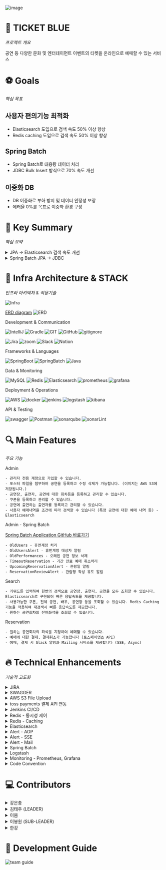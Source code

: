 ![image](https://img1.daumcdn.net/thumb/R1280x0/?scode=mtistory2&fname=https%3A%2F%2Fblog.kakaocdn.net%2Fdn%2F5Ki7f%2FbtsKOKZlNKD%2FkG8QAQwWBnEToKrhFVRrvK%2Fimg.png)

# 🎫 TICKET BLUE
_프로젝트 개요_

공연 등 다양한 문화 및 엔터테이먼트 이벤트의 티켓을 온라인으로 예매할 수 있는 서비스

# ⚽ Goals
_핵심 목표_

## 사용자 편의기능 최적화
- Elasticsearch 도입으로 검색 속도 50% 이상 향상
- Redis caching 도입으로 검색 속도 50% 이상 향상
## Spring Batch
- Spring Batch로 대용량 데이터 처리
- JDBC Bulk Insert 방식으로 70% 속도 개선
## 이중화 DB
- DB 이중화로 부하 방지 및 데이터 안정성 보장
- 에러율 0%를 목표로 이중화 환경 구성

# 🌟 Key Summary
_핵심 요약_

<details> <summary>JPA → Elasticsearch 검색 속도 개선</summary>

![JPA → Elasticsearch 검색 속도 개선](https://g-cbox.pstatic.net/MjAyNDExMjFfMjcy/MDAxNzMyMTgxMDUwOTMx.zxp_80lyUXBhQ4HtpmH1IuUy8KufT7mDp13AV6-nE-cg.H-tE1kGBVGwYljZyPPF_72y_VLPMhCATGPoSE239AZEg.PNG/%EC%8A%A4%ED%81%AC%EB%A6%B0%EC%83%B7_2024-11-21_182400.png)

</details>

<details> <summary>Spring Batch JPA -> JDBC</summary>

![Spring Batch JPA -> JDBC](https://g-cbox.pstatic.net/MjAyNDExMjFfMTY1/MDAxNzMyMTgxMzY5NDcy.ZXmAOCF-RE96nS7jVHG1bQZWMiGmkqgtJaffG147czAg.oXRkXiMuO3YdVA2T1jeVpRECwQFEJafadrYBHFqzm3kg.PNG/%EC%8A%A4%ED%81%AC%EB%A6%B0%EC%83%B7_2024-11-21_182916.png)

</details>

# 🚀 Infra Architecture & STACK
_인프라 아키텍처 & 적용기술_

![Infra](https://img1.daumcdn.net/thumb/R1280x0/?scode=mtistory2&fname=https%3A%2F%2Fblog.kakaocdn.net%2Fdn%2FctMT0I%2FbtsKO6172by%2FCfn9epQ080RRD8gKUKFShk%2Fimg.png)

[ERD diagram](https://www.erdcloud.com/d/5iR9JboxDdHp9rhv4)
![ERD](https://github.com/user-attachments/assets/c8931c5d-13ba-4120-9876-4e0b613e9af6)

Development & Communication

![IntelliJ](https://img.shields.io/badge/IntelliJ_IDEA-222326.svg?style=for-the-badge&logo=intellij-idea&logoColor=white)
![Gradle](https://img.shields.io/badge/Gradle-02303a?style=for-the-badge&logo=gradle&logoColor=white)
![GIT](https://img.shields.io/badge/GIT-E44C30?style=for-the-badge&logo=git&logoColor=white)
![GitHub](https://img.shields.io/badge/GitHub-100000?style=for-the-badge&logo=github&logoColor=white)
![gitignore](https://img.shields.io/badge/gitignore.io-204ECF?style=for-the-badge&logo=gitignore.io&logoColor=white)

![Jira](https://img.shields.io/badge/Jira-0052CC?style=for-the-badge&logo=jira&logoColor=white)
![zoom](https://img.shields.io/badge/Zoom-0B5CFF?style=for-the-badge&logo=zoom&logoColor=white)
![Slack](https://img.shields.io/badge/Slack-4A154B?style=for-the-badge&logo=slack&logoColor=white)
![Notion](https://img.shields.io/badge/Notion-000000?style=for-the-badge&logo=notion&logoColor=white)

Frameworks & Languages

![SpringBoot](https://img.shields.io/badge/SpringBoot-6db33f?style=for-the-badge&logo=springboot&logoColor=white)
![SpringBatch](https://img.shields.io/badge/SpringBatch-6db33f?style=for-the-badge&logo=spring&logoColor=white)
![Java](https://img.shields.io/badge/Java-ED8B00?style=for-the-badge&logo=openjdk&logoColor=white)

Data & Monitoring

![MySQL](https://img.shields.io/badge/mysql-4479A1?style=for-the-badge&logo=mysql&logoColor=white)
![Redis](https://img.shields.io/badge/redis-FF4438?style=for-the-badge&logo=redis&logoColor=white)
![Elasticsearch](https://img.shields.io/badge/Elasticsearch-005571?style=for-the-badge&logo=Elasticsearch&logoColor=white)
![prometheus](https://img.shields.io/badge/prometheus-E6522C?style=for-the-badge&logo=prometheus&logoColor=white)
![grafana](https://img.shields.io/badge/grafana-F46800?style=for-the-badge&logo=grafana&logoColor=white)

Deployment & Operations

![AWS](https://img.shields.io/badge/aws-232F3E?style=for-the-badge&logo=amazonwebservices&logoColor=white)
![docker](https://img.shields.io/badge/docker-2496ED?style=for-the-badge&logo=docker&logoColor=white)
![jenkins](https://img.shields.io/badge/jenkins-D24939?style=for-the-badge&logo=jenkins&logoColor=white)
![logstash](https://img.shields.io/badge/logstash-005571?style=for-the-badge&logo=logstash&logoColor=white)
![kibana](https://img.shields.io/badge/kibana-005571?style=for-the-badge&logo=kibana&logoColor=white)

API & Testing

![swagger](https://img.shields.io/badge/swagger-85EA2D?style=for-the-badge&logo=swagger&logoColor=white)
![Postman](https://img.shields.io/badge/Postman-ff6c37?style=for-the-badge&logo=postman&logoColor=white)
![sonarqube](https://img.shields.io/badge/sonarqube-4E9BCD?style=for-the-badge&logo=sonarqube&logoColor=white)
![sonarLint](https://img.shields.io/badge/sonarlint-CB2029?style=for-the-badge&logo=sonarlint&logoColor=white)

# 🔍 Main Features

_주요 기능_

Admin

    - 관리자 전용 계정으로 가입할 수 있습니다.
    - 포스터 파일을 첨부하여 공연을 등록하고 수정 삭제가 가능합니다. (이미지는 AWS S3에 저장됩니다.)
    - 공연장, 출연자, 공연에 대한 회차등을 등록하고 관리할 수 있습니다.
    - 쿠폰을 등록하고 관리할 수 있습니다.
    - 공연에 출연하는 출연자를 등록하고 관리할 수 있습니다.
    - 사용자 예매내역을 조건에 따라 검색할 수 있습니다 (특정 공연에 대한 예매 내역 등) - Elasticsearch

Admin - Spring Batch

[Spring Batch Application GitHub 바로가기](https://github.com/everydayspring/project-blue-batch)

    - OldUsers - 휴먼계정 처리
    - OldUsersAlert - 휴먼계정 대상자 알림
    - OldPerformances - 오래된 공연 정보 삭제
    - TimeoutReservation - 기간 만료 예매 취소처리
    - UpcomingReservationAlert - 관람일 알림
    - ReservationReviewAlert - 관람평 작성 유도 알림

Search

    - 키워드를 입력하여 한번의 검색으로 공연장, 출연자, 공연을 모두 조회할 수 있습니다. Elasticsearch로 구현되어 빠른 응답속도를 제공합니다.
    - 사용가능한 쿠폰, 전체 공연, 배우, 공연장 등을 조회할 수 있습니다. Redis Caching 기능을 적용하여 재검색시 빠른 응답속도를 제공합니다.
    - 원하는 공연회차의 잔여좌석을 조회할 수 있습니다.

Reservation

    - 원하는 공연회차의 좌석을 지정하여 예매할 수 있습니다.
    - 예매에 대한 결제, 결제취소가 가능합니다 (토스페이먼츠 API)
    - 예매, 결제 시 Slack 알림과 Mailing 서비스를 제공합니다 (SSE, Async)


# 🔥 Technical Enhancements

_기술적 고도화_

<details> <summary>JIRA</summary>

### Jira

- Jira 플랫폼을 활용하여 프로젝트 관리를 진행하였습니다

![Jira_Timeline](https://g-cbox.pstatic.net/MjAyNDExMjFfMzAw/MDAxNzMyMTYyNTQzODMx.xZDLpCMsB_vk-ReOs_fb2pckQWKXCWDOJhmYmN27W_Eg.YxNraajudnB_nkRHdVToJtELcEThTK424gE-Loj6ocAg.PNG/%EC%8A%A4%ED%81%AC%EB%A6%B0%EC%83%B7_2024-11-21_131417.png)

- GitHub 연동으로 이슈와 관련된 커밋 기록을 확인할 수 있습니다

![Jira_Github_connection](https://g-cbox.pstatic.net/MjAyNDExMjFfODQg/MDAxNzMyMTYyNjg5NTYy.vl0DYUQdx9ercb8V801IwkQcT3JaHCzwaDSiXTWT43Qg.3cU_sfoN8RgRsDWqh9XCc4aeOAW_R90e9CbrjDal5Ncg.PNG/%EC%8A%A4%ED%81%AC%EB%A6%B0%EC%83%B7_2024-11-21_131737.png)


[Jira로 프로젝트 관리하기 Blog](https://everyday-spring.com/626)

</details>


<details> <summary>SWAGGER</summary>

### Swagger

- 좀더 편안한 API 테스트를 위해 Swagger를 도입하였습니다
- API 목록이 알파벳 오름차순으로 정렬되도록 추가 설정을 하였습니다

![Swagger_API](https://g-cbox.pstatic.net/MjAyNDExMjFfODYg/MDAxNzMyMTYyODk2ODEw.ENov1JgrjEIMPxkHeYmBpxBVUs9VrZIvttgMTybO0qUg.ghIwmCI8tVSUwNZMreYjq9XtPDOfgCdBFVz_6Zl-hwIg.PNG/%EC%8A%A4%ED%81%AC%EB%A6%B0%EC%83%B7_2024-11-21_132055.png)

- DTO의 inner class 구조를 삭제하고 Sample data를 설정했습니다.

![Swagger_sample_data](https://g-cbox.pstatic.net/MjAyNDExMjFfMjU2/MDAxNzMyMTYyOTA1Njg3.HSlfdyH4pgD0olN5ixaUY1iFWwvKNPZdkQOnH5kNqyUg.kSxjxT3-X-34iF68FZ6O5Nq0IoW_Wd9sd25p2uTSBwAg.PNG/%EC%8A%A4%ED%81%AC%EB%A6%B0%EC%83%B7_2024-11-21_132118.png)

[Java SpringBoot Swagger Blog](https://everyday-spring.com/625)

</details>


<details> <summary>AWS S3 File Upload</summary>

- 공연 등록 시 공연 포스터 S3에 업로드 기능
- 공연 삭제 시 포스터 동시 삭제
- 포스터 수정 시 S3에 있던 기존 이미지가 삭제된 후 새로운 이미지로 교체 기능
- S3 이미지 첨부파일 올라간 모습
  ![S3버킷](img.png)

</details>


<details> <summary>toss payments 결제 API 연동</summary>

Toss Payments에서 제공하는 API가 사용하기 쉽게 되어있다.<br>
토스페이의 절차는 아래 사진과 같이 이루어져있다.<br>
![토스 결제 절차](https://img1.daumcdn.net/thumb/R1280x0/?scode=mtistory2&fname=https%3A%2F%2Fblog.kakaocdn.net%2Fdn%2FcNmDms%2FbtsKhpnqeWa%2FcurhwWKSLpzzy4ilgqln21%2Fimg.png)

Toss에서 제공해주는 템플릿을 열면 이렇게 html들과 Controller를 제공해준다.<br>
![템플릿](https://img1.daumcdn.net/thumb/R1280x0/?scode=mtistory2&fname=https%3A%2F%2Fblog.kakaocdn.net%2Fdn%2FcFJhZx%2FbtsKgaEY4Gr%2FdNA3GfsXLbFMCBQM1Xhi10%2Fimg.png)

처음에 결제위젯으로 진입하기 전 전달할 데이터를 세팅해서 Payment 테이블에 기본적인 값들을 저장해주고
결제위젯에 필요한 값들을 Return 값으로 전달해줬다.<br>
![리턴 값 이미지](https://img1.daumcdn.net/thumb/R1280x0/?scode=mtistory2&fname=https%3A%2F%2Fblog.kakaocdn.net%2Fdn%2FGv9D9%2FbtsKQ6N9VPv%2FeJNmer56J5Zo44QOORu6vK%2Fimg.png)

그리고 Return 값은 Model에 넣은후 Spring의 **Thymleaf**를 이용하여 html에서 값을 불러왔다.<br>
![model로 값 전달](https://img1.daumcdn.net/thumb/R1280x0/?scode=mtistory2&fname=https%3A%2F%2Fblog.kakaocdn.net%2Fdn%2FG5bSg%2FbtsKQDL7XgY%2F71tYBCz3KUtSZhDSj1W1Yk%2Fimg.png)

아래와 같이 쓰면 Model에 있는 값을 불러올 수 있다.<br>
![Thymleaf로 값 불러오기](https://img1.daumcdn.net/thumb/R1280x0/?scode=mtistory2&fname=https%3A%2F%2Fblog.kakaocdn.net%2Fdn%2FbyVEV8%2FbtsKh01Bu0c%2FDUEoPuX0CAOBUwKBj9Utj0%2Fimg.png)

결제위젯의 **결제하기**를 누르면 checkout.html의 'widgets.requestPayment'를 통해 결제창을 요청한다.<br>
![widget 이미지](https://img1.daumcdn.net/thumb/R1280x0/?scode=mtistory2&fname=https%3A%2F%2Fblog.kakaocdn.net%2Fdn%2FHn59g%2FbtsKQBt54nU%2FbDokeAO17rEuZVXT9SQVjk%2Fimg.png)

Toss에서는 중간에 결제 가격을 조정하여 악의적으로 이용할 수 있다고 하여 요청을 보낼 당시의 orderId, amount와
Return으로 받은 orderId, amount를 비교하여 일치여부를 확인하는 것을 권장하기 때문에
결제 승인 절차에 진입하기 전에 가격을 검증하였다.
아까 Payment 테이블에 저장해놓은 orderId, amount를 불러와 Return으로 받은 값과 비교를 진행한다.<br>
![검증 이미지](https://img1.daumcdn.net/thumb/R1280x0/?scode=mtistory2&fname=https%3A%2F%2Fblog.kakaocdn.net%2Fdn%2Fbb0jdw%2FbtsKQGITmS0%2FN6v40uHIMOa4U6YW40XXwK%2Fimg.png)

그렇게 최종적으로 승인되면 아래와 같이 Json 형식으로 값들을 Return해준다.<br>
![결제 승인 이미지](https://img1.daumcdn.net/thumb/R1280x0/?scode=mtistory2&fname=https%3A%2F%2Fblog.kakaocdn.net%2Fdn%2FceC3y3%2FbtsKgef7pyp%2F4rX8Uwyctvkr96bb8lSjq0%2Fimg.png)

</details>


<details> <summary>Jenkins CI/CD</summary>

### Window PC에 Docker, jenkins 설치, GitHub 연동하기

- window 환경에서 Jenkins 환경을 구성하여 배포 테스트를 진행했습니다

![터미널에서 도커 컨테이너 실행](https://img1.daumcdn.net/thumb/R1280x0/?scode=mtistory2&fname=https%3A%2F%2Fblog.kakaocdn.net%2Fdn%2FbC3EdK%2FbtsKnFXc1Xl%2FYuAtZ1hBEkKRxcb5km3H10%2Fimg.png)
![정상적으로 연결된 젠킨스](https://img1.daumcdn.net/thumb/R1280x0/?scode=mtistory2&fname=https%3A%2F%2Fblog.kakaocdn.net%2Fdn%2FbjfzW8%2FbtsKl6BKLBs%2FmWzKjOkrxfUEp8lc7jpyr0%2Fimg.png)

### AWS EC2에 Docker Jenkins 설치, Github Spring Boot application CI/CD

- EC2에서 Jenkins CI/CD 환경을 구성하였습니다
- Docker - Jenkins 구조의 최소 요구 성능을 반영하여 t3.small 인스턴스를 생성했습니다
- Docker not found
    - Docker 명령어를 찾지 못해 발생하는 문제
    - Jenkins 내에 Docker를 추가 설치하여 Docker in Docker 구조를 사용했습니다
- 추가적인 리소스를 사용 할 수 있도록 메모리 스왑 설정도 진행하였습니다.

![ec2_instance_type](https://img1.daumcdn.net/thumb/R1280x0/?scode=mtistory2&fname=https%3A%2F%2Fblog.kakaocdn.net%2Fdn%2FQUUa3%2FbtsKtNvFdDM%2FKCnGUwP01CkzMfyB7P5Me0%2Fimg.jpg)

![jenkins_pipeline_setting](https://img1.daumcdn.net/thumb/R1280x0/?scode=mtistory2&fname=https%3A%2F%2Fblog.kakaocdn.net%2Fdn%2FrXrF9%2FbtsKtJ70cSY%2FpSMCHvEQ48aUVNAtOgRz71%2Fimg.png)

![jenkins_deploy](https://img1.daumcdn.net/thumb/R1280x0/?scode=mtistory2&fname=https%3A%2F%2Fblog.kakaocdn.net%2Fdn%2FbtzsIf%2FbtsKtFET9jR%2FNlcHtt8PZICWdbmyDmKJj1%2Fimg.png)

### CI/CD 트러블슈팅

#### *Jenkins Spring Boot build 무한로딩*

EC2 Instance에 설치된 Jenkins에서 빌드를 하게 되면 중간에 로딩이 길어지면서 서버 자체가 먹총이 되는 문제가 발생했습니다

Console Output을 살펴보면 GitHub에서 대상 branch를 clone해오는 것 까지는 작동 했으나

application을 build해서 jar 파일을 만들때 무한로딩에 걸리는 현상이었습니다

로딩에 걸려버리면 Jenkins 페이지도 접속이 안되고 터미널로 서버에 연결조차 되지 않았고,

30분이상 기다려도 무한 로딩상태여서 결국 EC2 Instance 자체를 중지하고 재시작 해야했습니다

계속해서 시도를 해봤지만 build 과정에서 계속 먹통이 됐고 Instance를 중지하는 것도 길게는 10분정도 시간이 지체되었습니다

문제는 *리소스 부족으로 인한 빌드실패*로 최소 2v CPU, 2~4 GiB Memory가 필요한 상황이었습니다

*결국 Instance를 t3.small로 새로 만들어 해결했습니다*

#### *Spring Boot Spotless Plugin build resource*

EC2 사양을 올렸는데도 build 과정에서 먹통이 되는 문제가 발생했습니다

build 과정에서 리소스를 많이 잡아먹는 *Spotless 플러그인*이 문제 원인이었습니다

컴파일 시마다 동작하면서 전체 파일을 점검하기 때문에 많은 리소스를 잡아먹는 상황으로,

*플러그인을 사용할 때에만 주석을 해제하는 방식으로 해결하였습니다

Jenkins CI/CD 블로그

[ (1) ](https://everyday-spring.com/628)
[ (2) ](https://everyday-spring.com/629)
[ (3) ](https://everyday-spring.com/630)
[ (4) ](https://everyday-spring.com/631)
[ (5) ](https://subin0522.tistory.com/632)
[ (6) ](https://subin0522.tistory.com/633)
[ (7) ](https://everyday-spring.com/634)

</details>


<details> <summary>Redis - 동시성 제어</summary>

### 동시성 제어를 위한 락 적용

- 선착순 쿠폰을 발급하는 과정에서 동시에 많은 요청이 들어올 수 있기 때문에 동시성 제어의 필요성이 있다고 생각하였고
  이를 위해 다음 세 가지 락 방식을 적용 및 테스트하여 가장 효율적인 방식을 찾고자 한다.
1. 낙관적 락 :


- 낙관적 락은 데이터베이스의 레코드에 버전 정보를 두어 데이터의 충돌이 발생하지 않을 것이라고 가정하는 방식으로 수정 시점에 데이터의
  버전이 일치하는 지를 확인하여 만약 일치하지 않으면 예외를 발생
- 장점으로는 트랜잭션이 짧고 충돌이 적은 환경에서는 성능이 뛰어나며, 락을 사용하지 않기 때문에 높은 동시성을 유지할 수 있다.
-  JPA의 @Version 애너테이션을 사용하여 쿠폰 엔티티에 Version필드를 추가하고, 이를 통해 충돌을 감지한다.


2. 비관적 락 :


- 데이터의 수정이 일어날 가능성이 높다고 가정하여 레코드를 수정할 때 즉시 락을 걸어 다른 트랜잭션이 접근하지 못하도록 하는 방식.
- 장점으로는 데이터 충돌이 발생할 가능성이 있는 경우에 유용하며 트랜잭션의 안전성을 보장.
- PA의 @Lock 애너테이션을 사용하여 레퍼지토리에서 쿠폰 엔티티를 조회할 때 비관적 락 모드를 적용.


3. 분산 락 :


- 분산 락은 여러 서버에서 동시에 접근하는 환경에서 데이터의 일관성을 유지하기 위해 사용하는 락으로 Redis와 같은 외부 시스템을 활용하여 락을 관리
- 장점으로는 여러 인스턴스에서 동시에 실행되는 애플리케이션에서 동시성 문제를 해결할 수 있으며 데이터의 일관성을 유지할 수 있다.
- Redis와 같은 분산 시스템에서 락을 관리하기 위해 Redisson 라이브러리를 사용하여 쿠폰 발급 시 분산 락을 적용.

#### 쿠폰 발급 테스트
특정 쿠폰 발급 시 동시 요청이 발생할 때 발생할 수 있는 문제를 확인하고, 성공적으로 발급된 수량과 실제 최종적으로 반영된 발급 수량의 차이를 점검 하기 위해 테스트를 진행

![테스트 폼](https://blog.kakaocdn.net/dn/z0TQK/btsKydNb8MY/4AJvi7Tk2wEVjCvoKvZhb0/img.png)
1) 테스트 준비:
   testCount는 총 1000개의 동시 요청을 의미
   ExecutorService는 10개의 스레드를 사용하여 동시 요청을 테스트
   CountDownLatch는 모든 스레드가 작업을 완료할 때까지 메인 스레드가 대기하도록 설정.
   AtomicInteger를 사용하여 발급 성공 카운트(atomicInteger)와 예외 발생 카운트(atomicexception)를 기록


2) 동시 요청 생성:
   각 스레드는 couponService.firstCoupon(authUser, couponId)를 호출하여 쿠폰 발급 요청을 수행
   요청이 성공하면 atomicInteger의 값을 증가,
   예외가 발생하면 atomicexception의 값을 증가시키며 예외 메시지를 출력
   finally 블록에서 countDownLatch.countDown()을 호출하여 해당 스레드의 작업 완료를 알린다.


3) 결과 검증:
   countDownLatch.await()로 모든 스레드의 작업이 완료될 때까지 대기
   executorService.shutdown()을 호출하여 스레드 풀을 종료
   데이터베이스에서 최종 쿠폰 발급 수량을 가져와서 atomicInteger와 비교
   성공한 발급 수량이 실제 쿠폰의 currentQuantity와 다른지 확인하여, 동시성 문제로 인한 데이터 불일치를 검증
   ![일반결과](https://blog.kakaocdn.net/dn/bKUwCE/btsKIScgQVl/FLiWoaWX0ZJ4M6hIkYDRQK/img.png)

- 일반 테스트 결과 :
    -  테스트의 결과는 최종 발급된 쿠폰의 수량 111개, 성공한 발급 수량은 1000개로 목표는 1000개의 쿠폰 발급이었지만 실질적으로 111건 밖에 유저들에게
       쿠폰이 발급 되지 않았다. 이유로는 쿠폰 발급 로직이 많은 사용자의 동시 요청을 처리하는 과정에서 동시성 제어가 제대로 이루어지지 않아,
       일부 요청이 충돌하여 실패했을 가능성이 높다. 락이 걸리지 않은 상태에서 여러 트랜잭션이 동시에 같은 쿠폰 데이터를 수정하려고 할 때 데이터 일관성이
       보장되지 않아 발급 실패가 발생할 수 있으며 그 결과로 111건 만이 발급되지 못하였다.

#### 낙관적 락 적용
- 데이터가 충돌하지 않을 것이라는 가정 하에 동작 -> 즉, 여러 스레드가 동시에 데이터를 수정할 가능성이 낮다고 가정하고 수정할 때까지 락을
  사용하지 않는다.
  ![낙관적락](https://blog.kakaocdn.net/dn/UKoVz/btsKxRjoKwK/fQxgieyiAIkdElwkcnooSk/img.png) ![결과](https://blog.kakaocdn.net/dn/oDOBh/btsKxQEOBsS/BsV3JbZSHb75z7tGTpIAj1/img.png)
1) 버전 관리 : 엔티티에 @Version 어노테이션을 사용하여 쿠폰 엔티티에 Version필드를 추가 ->  DB에서 엔티티를 수정할 때, 현재 버전과 데이터베이스의 버전이 일치하는지 확인


2) 충돌 감지 : 다른 스레드가 동시에 해당 데이터를 수정하여 버전이 변경되었다면, 예외가 발생 -> 충돌을 감지한 스레드는 재시도하거나 오류 처리


3) 결과 : 서비스에서 발급된 쿠폰 수량과 고객이 요청한 쿠폰의 수량은 일치 하지만, 867개의 쿠폰이 예외 발생으로 인해 지급되지 못하였다.


#### 비관적 락 적용
- 데이터 충돌이 자주 발생한다고 가정하고 동시성을 관리하는 방법으로 락은 트랜잭션이 완료될 때까지 유지되며, 이를 통해 데이터의 일관성을 보장한다.

![비관적 락](https://blog.kakaocdn.net/dn/ALmJx/btsKKhvjSML/XPPme4stjbn5KcIZ2vjw4K/img.png)

1) 비관적 락 적용 :  Repository 락을 사용하기 위해 특정 메서드에 @Lock(LockModeType.PESSIMISTIC_WRITE) 어노테이션을 적용


2)  비관적 락 의미 : @Lock을 통해 데이터를 조회한 시점에서 다른 트랜잭션이 해당 데이터에 접근하여 변경할 수 없도록 강제로 잠금을 설정


3) 트랜잭션 범위 내 락 적용 : 비관적 락은 트랜잭션 범위 내에서만 유효 -> 트랜잭션이 완료되면 락이 자동으로 해제되며, 다른 트랜잭션이 접근가능


4) 데드락 : 여러 트랜잭션이 서로의 락을 기다리는 데드락 상황발생(대기시간 초과-PessimisticLockException) ->
   적절한 타임아웃 설정 및 재시도 로직 을 통해 해결 가능


5) 결과 : 여러 스레드가 동시에 쿠폰 발급을 시도하면 트랜잭션이 순차적으로 처리되기 때문에 성능 저하가 발생할 수 있으며 특히 1000개의 요청이 한꺼번에 들어올 경우
   락으로 인해 데드락 상황이 발생할 수 있으며 그 결과 많은 요청이 충돌하면서 일부는 대기 중 타임아웃되거나 실패하고  최종 발급 수량과 요청된 수량 간 차이가 아래와 같이 발생 할 수 있다.

![비관적 락 결과](https://blog.kakaocdn.net/dn/dl5NL1/btsKJAJbRPG/LKNqypLVcFNXXXY5kWZk6K/img.png)


#### 분산 락 적용
- 여러 인스턴스에서 동시성 제어를 목적으로 사용되며 분산 환경에서 데이터 일관성을 보장하기 위해 Redis와 같은 외부 시스템을 이용해 락을 관리하는 방식.

![분산 락 aop](https://blog.kakaocdn.net/dn/T8q99/btsKJCGTTd5/Ip42602YYOaRn3oP9mkk8k/img.png)

-  aop를 적용한 락 로직 (어노테이션)
1) Redis 기반 락 구현:

Redis에 락 키를 저장하여 동시성 제어를 수행하며 락의 키는 lock:<key> 형식으로 생성하고 RedissonClient를 사용해 관리



2) 락 설정 및 획득 :

lock.tryLock() 메서드를 통해 지정된 대기 시간(waitTime)과 임대 시간(leaseTime) 내에 락을 획득 시도 한다.

- waitTime: 락을 기다릴 최대 시간.
- leaseTime: 락을 유지할 시간.


3) 락 해제 및 자동 해제 :

락 해제는 lock.unlock()를 호출하며 leaseTime 이 초과되면 자동으로 해제되며, 락이 해제가 되지 않는다면 다른 트랜잭션에서 접근할 수 없으므로
finally 를 통해 항상 락을 해제 할 수 있도록 지정함.

#### 분산 락 적용 :
![분산 락적용 이미지](https://img1.daumcdn.net/thumb/R1280x0/?scode=mtistory2&fname=https%3A%2F%2Fblog.kakaocdn.net%2Fdn%2Fb02Q9C%2FbtsKKrdsWrv%2FwAkpGmB6wFKDYVvFdVkq21%2Fimg.png)
AOP를 통해 지정한 어노테이션 포인트를 통해 특정 서비스 메서드 위에 락 어노테이션과 Key 값을 명시하여 동시성 제어를 수행 할 수 있도록 한다.
이때의 Key 값은 락의 고유 식별자로 사용되며 이를 통하여 Redis와 같은 외부 시스템에서 분산 락을 관리한다.

-> 락을 필요한 메서드에만 간단한 방법으로 적용할 수 있어 코드 중복을 줄이며 설정된 Key를 통해 각 리소스에 대한 락을 독립적으로 관리가 가능하다.

#### 분산락 테스트

1) 테스트 환경 설정 :

- 30개의 스레드가 동시에 쿠폰 발급을 요청하도록 설정.
- 각각의 스레드는 고유한 AuthUser 객체를 생성하여 요청 간 충돌 방지.

2) 테스트 데이터 :
   발급 가능한 쿠폰의 총 수량
   10,000개.

#### 결과
![분산 락 결과](https://img1.daumcdn.net/thumb/R1280x0/?scode=mtistory2&fname=https%3A%2F%2Fblog.kakaocdn.net%2Fdn%2F9jeuM%2FbtsKIQy0ksH%2FdSgxPB9sRMagK1AA36K2iK%2Fimg.png)
1) 발급 수량 일치 :

- 서비스에서 발급된 쿠폰 수량: 10,000개.
- 고객이 요청한 쿠폰 수량과 정확히 일치하며 중복 발급 없음

2) 데드락 미발생 :

- 30개 스레드의 동시 요청 처리 중에도 데드락이나 타임아웃 발생하지 않음

3) 안전성 확인 :

- 분산 락 적용으로 인해 예상치 못한 쿠폰 발급 초과 문제 해결
- 각 스레드는 순차적으로 락을 획득하여 동시성 문제 없이 안정적으로 요청 처리

</details>


<details>
  <summary>Redis - Caching</summary>

- 배우 단건 조회

   <details>
       <summary>캐싱 전: Average 32, Error 0%</summary>

  ![캐싱 전 이미지](https://img1.daumcdn.net/thumb/R1280x0/?scode=mtistory2&fname=https%3A%2F%2Fblog.kakaocdn.net%2Fdn%2Fcen7X9%2FbtsKPgSiDEL%2FtR8hYcOo2bAaw9slhjcGMK%2Fimg.png)
  ![캐싱 전 그래프](https://img1.daumcdn.net/thumb/R1280x0/?scode=mtistory2&fname=https%3A%2F%2Fblog.kakaocdn.net%2Fdn%2FArpyG%2FbtsKRxLs9PS%2FPmIG1PPi6KKLRblYhMvdo0%2Fimg.png)

  </details>

  <details>
     <summary>캐싱 후: Average 7, Error 0%</summary>

  ![캐싱 후 이미지](https://img1.daumcdn.net/thumb/R1280x0/?scode=mtistory2&fname=https%3A%2F%2Fblog.kakaocdn.net%2Fdn%2FW3abg%2FbtsKR3XvRJ2%2FWrsEYChLeRYZljfltkW57K%2Fimg.png)
  ![캐싱 후 그래프](https://img1.daumcdn.net/thumb/R1280x0/?scode=mtistory2&fname=https%3A%2F%2Fblog.kakaocdn.net%2Fdn%2FpLbxO%2FbtsKPOnnz2S%2F4XK0aGmAb16lBK5CVaPSO0%2Fimg.png)

  </details>


- 공연 단건 조회

   <details>
       <summary>캐싱 전: Average 30, Error 0%  </summary>

  ![캐싱 전 이미지](https://img1.daumcdn.net/thumb/R1280x0/?scode=mtistory2&fname=https%3A%2F%2Fblog.kakaocdn.net%2Fdn%2FKDaEx%2FbtsKR58R7fm%2Fo9zhFyiET3tWGDqr2v97WK%2Fimg.png)
  ![캐싱 전 그래프](https://img1.daumcdn.net/thumb/R1280x0/?scode=mtistory2&fname=https%3A%2F%2Fblog.kakaocdn.net%2Fdn%2F5SsZZ%2FbtsKRRJIXSj%2FItWW5d4k79bI22BUiNkEvk%2Fimg.png)

  </details>

  <details>
     <summary> 캐싱 후: Average 14, Error 0%</summary>

  ![캐싱 후 이미지](https://img1.daumcdn.net/thumb/R1280x0/?scode=mtistory2&fname=https%3A%2F%2Fblog.kakaocdn.net%2Fdn%2Fb45hcX%2FbtsKQzwmxs6%2FKcNkUty6dFa1ML4giCsYW1%2Fimg.png)
  ![캐싱 후 그래프](https://img1.daumcdn.net/thumb/R1280x0/?scode=mtistory2&fname=https%3A%2F%2Fblog.kakaocdn.net%2Fdn%2FP9VJp%2FbtsKRgb706p%2FWhVbTFCRI1yK8XpJ19XvZk%2Fimg.png)
  </details>


- 공연 회차 조회

   <details>
       <summary> 캐싱 전: Average 25, Error 0% </summary>

  ![캐싱 전 이미지](https://img1.daumcdn.net/thumb/R1280x0/?scode=mtistory2&fname=https%3A%2F%2Fblog.kakaocdn.net%2Fdn%2FZgCuN%2FbtsKPhjfC4j%2Fxn51iJOoh016xTnkjddYxk%2Fimg.png)
  ![캐싱 전 그래프](https://img1.daumcdn.net/thumb/R1280x0/?scode=mtistory2&fname=https%3A%2F%2Fblog.kakaocdn.net%2Fdn%2FbzXDUB%2FbtsKPGJ0Y4s%2Fkt0nbgiP0VQ2wvYn0mRwB1%2Fimg.png)

  </details>

  <details>
     <summary>캐싱 후: Average 12, Error 0%</summary>

  ![캐싱 후 이미지](https://img1.daumcdn.net/thumb/R1280x0/?scode=mtistory2&fname=https%3A%2F%2Fblog.kakaocdn.net%2Fdn%2FxUYhe%2FbtsKRSojJE2%2FaM7ccg7qg2VbAL7xAkCip1%2Fimg.png)
  ![캐싱 후 그래프](https://img1.daumcdn.net/thumb/R1280x0/?scode=mtistory2&fname=https%3A%2F%2Fblog.kakaocdn.net%2Fdn%2FbuK0AT%2FbtsKQgREgRx%2FEYKSIrrpTVgSjQpRJ5B5o0%2Fimg.png)
  </details>


- 공연 관람평 조회

   <details>
       <summary> 캐싱 전: Average 17369, Error 0% </summary>

  ![캐싱 전 이미지](https://img1.daumcdn.net/thumb/R1280x0/?scode=mtistory2&fname=https%3A%2F%2Fblog.kakaocdn.net%2Fdn%2FbgBZgh%2FbtsKPBhCTDv%2FUoM0OKH3hkD62TXgDgLbCk%2Fimg.png)
  ![캐싱 전 그래프](https://img1.daumcdn.net/thumb/R1280x0/?scode=mtistory2&fname=https%3A%2F%2Fblog.kakaocdn.net%2Fdn%2Fze7lA%2FbtsKRogMbQA%2F6ZkRNnhWV2uTKpXcRKOxF1%2Fimg.png)

  </details>

  <details>
     <summary> 캐싱 후: Average 19, Error 0%</summary>

  ![캐싱 후 이미지](https://img1.daumcdn.net/thumb/R1280x0/?scode=mtistory2&fname=https%3A%2F%2Fblog.kakaocdn.net%2Fdn%2Fc6z6xL%2FbtsKQLpXFWe%2FqoFIEGykvW7WKo9k6jhCN1%2Fimg.png)
  ![캐싱 후 그래프](https://img1.daumcdn.net/thumb/R1280x0/?scode=mtistory2&fname=https%3A%2F%2Fblog.kakaocdn.net%2Fdn%2FoCcm7%2FbtsKPUOPkct%2FVoaRKuROYppMp4nGLEONpK%2Fimg.png)
  </details>


- 공연 출연자 조회

   <details>
       <summary>  캐싱 전: Average 26, Error 1.04%   </summary>

  ![캐싱 전 이미지](https://img1.daumcdn.net/thumb/R1280x0/?scode=mtistory2&fname=https%3A%2F%2Fblog.kakaocdn.net%2Fdn%2FwmBUB%2FbtsKPyFuHDp%2FdIK6JSYhZZl98UpmgYfQhk%2Fimg.png)
  ![캐싱 전 그래프](https://img1.daumcdn.net/thumb/R1280x0/?scode=mtistory2&fname=https%3A%2F%2Fblog.kakaocdn.net%2Fdn%2Flt3CP%2FbtsKQrL3Des%2F4BeU9pyU38jlZ3R9JSymsk%2Fimg.png)

  </details>

  <details>
     <summary>캐싱 후: Average 14, Error 0%</summary>

  ![캐싱 후 이미지](https://img1.daumcdn.net/thumb/R1280x0/?scode=mtistory2&fname=https%3A%2F%2Fblog.kakaocdn.net%2Fdn%2FetO397%2FbtsKRdmaiAf%2Fcye4DnT5kKo8FBABuAJWyK%2Fimg.png)
  ![캐싱 후 그래프](https://img1.daumcdn.net/thumb/R1280x0/?scode=mtistory2&fname=https%3A%2F%2Fblog.kakaocdn.net%2Fdn%2FcuuDXS%2FbtsKQ8kYjgj%2F4dpSu9r3wKLB93gAOR7WJk%2Fimg.png)
  </details>


- 공연장 단건 조회

   <details>
       <summary> 캐싱 전: Average 148, Error 9.55%   </summary>

  ![캐싱 전 이미지](https://img1.daumcdn.net/thumb/R1280x0/?scode=mtistory2&fname=https%3A%2F%2Fblog.kakaocdn.net%2Fdn%2FETGnP%2FbtsKQ4iBAe9%2FB4gZhj8jsUMrW0AMjYXdZK%2Fimg.png)
  ![캐싱 전 그래프](https://img1.daumcdn.net/thumb/R1280x0/?scode=mtistory2&fname=https%3A%2F%2Fblog.kakaocdn.net%2Fdn%2FUe0l1%2FbtsKRoujH5T%2FmjdE7qUlVMghiM67heaxo1%2Fimg.png)

  </details>

  <details>
     <summary> 캐싱 후: Average 12, Error 0%</summary>

  ![캐싱 후 이미지](https://img1.daumcdn.net/thumb/R1280x0/?scode=mtistory2&fname=https%3A%2F%2Fblog.kakaocdn.net%2Fdn%2FbS4HZy%2FbtsKRS2WMt8%2FsfKTLrMnXHUMkkGkyEIejK%2Fimg.png)
  ![캐싱 후 그래프](https://img1.daumcdn.net/thumb/R1280x0/?scode=mtistory2&fname=https%3A%2F%2Fblog.kakaocdn.net%2Fdn%2Fcs9Hb0%2FbtsKPBaU7ow%2FtO0Qx4RqO0OoPjqckRQvHk%2Fimg.png)
  </details>

</details>


<details> <summary>Elasticsearch</summary>

### elastic 환경설정 및 검색 api구현과정
#### elastic 도입 배경
ElasticSearch는 빠르고 정확한 검색이 필요한 다양한 서비스에서 사용됩니다.
저희 프로젝트에서는 검색 속도와 정확성을 최적화하기 위해 도입했으며, 주요 도입 이유는 다음과 같습니다:

- 예약 검색 최적화: 사용자 예약 정보를 효율적으로 검색하기 위한 전용 검색 엔진 필요.
- 데이터 분석 확장성: 단순 검색뿐만 아니라, 예약 데이터의 다양한 분석이 가능하도록 설계.
- 확장 가능성: 프로젝트가 확장되더라도 서버를 손쉽게 추가하고 데이터를 효과적으로 분산 처리할 수 있는 구조..

#### elasticsearch API 구현
검색 API
예약 검색 API를 구현해 사용자 이름, 공연 제목, 날짜, 상태 등 다양한 조건으로 검색 가능하도록 개발.

- 사용한 기술: Criteria API를 이용한 정적 쿼리 생성.
- 구현 방식:
  예약 정보 필터링.
  데이터 동기화 기능 구현.

- api
  ![image](https://github.com/user-attachments/assets/223ffbba-7c80-4622-b044-19d49159017d)
  ![image](https://github.com/user-attachments/assets/d1ba2880-ee51-49f6-aedd-2c5d1102c666)

- index
  ![image](https://github.com/user-attachments/assets/059969de-6a28-4397-ba2e-380ca11beedb)
  ![image](https://github.com/user-attachments/assets/5631fd1e-7a10-4cbf-91f4-ca0a20efb5c0)

- data
  ![image](https://github.com/user-attachments/assets/a4163210-e8d3-4330-818f-ba7fb2d5846c)

#### 성능 테스트 및 개선 방향
Elasticsearch를 도입한 뒤, 실제 환경에서의 성능을 점검했습니다.
다양한 조건으로 쿼리를 실행하며 MySQL과 속도를 비교했고, 성능 병목 현상을 식별해 최적화했습니다.

- 성능 이슈 및 대응
  이슈: MySQL보다 Elasticsearch의 속도가 느린 문제 발견.
  원인:
  인덱스 설정 최적화 부족.
  데이터가 분산되지 않은 단일 노드 구성.
  대응 방안:
  역색인 최적화.
  샤드 분산 구성 및 클러스터 확장.
- admin/search 성능
  ![image](https://github.com/user-attachments/assets/ef56629d-5ed4-4132-aab1-a8f4b428e038)
- search/keyword 성능
  ![image](https://github.com/user-attachments/assets/bc54aea2-6600-4737-9525-efc4077bb30c)


### elastic api 성능비교 및 grafna 이용한 모니터링
Elasticsearch(ES) 기반 API와 MySQL 기반 API의 성능을 비교하고, 높은 부하 조건에서의 안정성을 평가하기 위해 진행했습니다.
성능 평가는 아래 지표를 기준으로 이루어졌습니다:
- 평균 응답 시간: 각 API의 요청 처리 속도 비교.
- 초당 처리량(QPS): 부하 증가 시 API가 처리 가능한 요청 수.
- CPU 사용량: 자원 효율성을 평가.
- 안정성 평가: 동시 사용자가 많아질수록 성능 변화 확인.
#### 테스트 결과
![image](https://github.com/user-attachments/assets/4c01bad4-1aa6-4c6f-af22-6346b02366c9)
![image](https://github.com/user-attachments/assets/13cd51c3-246c-42e1-9b90-07d791d9c815)
![image](https://github.com/user-attachments/assets/1e72e000-158d-4eee-a6fc-6978d9e5dc4d)

#### 테스트 결과 분석
- 평균 응답 시간
  API별 평균 응답 시간을 비교한 결과, 아래와 같은 차이가 나타났습니다:

/search/filter와 같은 단순 쿼리는 MySQL 기반 API가 더 빠른 응답 시간을 기록.
/admin/search와 같은 복합 쿼리에서는 Elasticsearch의 성능이 더 우수할 것으로 기대했지만, 테스트 데이터의 영향으로 차이가 크지 않았음.
- 초당 처리량(Throughput)
  동시 사용자가 증가했을 때 QPS는 일정 수준 유지되었으나, Elasticsearch는 특정 시점에서 약간의 성능 저하가 발생.
  MySQL은 데이터 크기가 작을 경우 Elasticsearch보다 높은 QPS를 기록.
- 호출 트래픽 분포
  단순 쿼리(/search/filter, /search/reservations)와 복합 쿼리(/admin/search)의 호출 비율을 분석한 결과, 복합 쿼리 API에서 부하가 더 집중되는 경향이 나타남.
- CPU 사용량
  Elasticsearch는 복합 쿼리를 처리할 때 CPU 자원을 더 많이 사용.
  네트워크 오버헤드와 데이터 직렬화/역직렬화로 인한 자원 사용량 증가 가능성 확인.

#### Elasticsearch 속도 저하 원인 분석
1. 데이터 크기
   테스트 데이터 크기: 작은 데이터셋에서는 MySQL이 Elasticsearch보다 효율적.
   실제 운영 데이터: 대규모 데이터에서는 Elasticsearch의 장점이 발휘될 가능성이 높음.
2. Elasticsearch 쿼리 복잡도
   복잡한 조합의 쿼리(예: filter, match, sort, aggregation)에서 성능 저하가 발생 가능.
   쿼리 최적화가 미흡했을 가능성 존재.
3. 네트워크 오버헤드
   Elasticsearch는 HTTP 통신을 사용하므로, 네트워크 지연이 발생.
   Docker 기반 로컬 환경에서도 이로 인한 지연 발생 가능.
4. Elasticsearch 인덱스 설정
   refresh_interval, number_of_shards, number_of_replicas 등의 설정이 기본값으로 되어 있어 최적화되지 않았을 가능성.

#### 개선 방향 및 추가 테스트 계획
1. 데이터셋 확장
   운영 환경과 유사한 대규모 데이터셋으로 테스트하여 실제 성능을 확인.
2. 쿼리 최적화
   불필요한 aggregation과 sorting 제거.
   필터링 위주의 쿼리 구조로 변경하여 성능 향상.
3. Elasticsearch 인덱스 설정 최적화
   number_of_shards와 number_of_replicas를 환경에 맞게 재설정.
   refresh_interval을 조정해 인덱싱 성능 개선.
4. 네트워크 환경 개선
   로컬 테스트 환경을 벗어나 실제 운영 서버 환경에서 성능 테스트.
   결론
   테스트 결과, MySQL은 작은 데이터셋에서 더 나은 성능을 보였지만,
   Elasticsearch는 대규모 데이터 환경에서의 장점을 살릴 가능성이 높습니다.
   향후 쿼리와 인덱스 설정을 최적화하고, 대규모 데이터셋으로 추가 테스트를 진행할 예정입니다.

</details>


<details> <summary>Alert - AOP</summary>

### AOP 를 사용하여 알림설정

- [ (1) spring 과 slack 알림 연동 - 1](https://k-chongchong.tistory.com/40)
- [ (2) AOP를 사용한 알림 연동 - 2 ](https://k-chongchong.tistory.com/41)
- [ (3) 이벤트 기반 아키텍처(EDA)와 AOP의 비교 -3 ](https://k-chongchong.tistory.com/42)

</details>


<details> <summary>Alert - SSE</summary>

위아래를 띄우고 여기에 내용을 작성하세요
마크다운 문법으로 작성하시면 됩니다

</details>


<details> <summary>Alert - Mail</summary>

메일 서버가 여러가지 있지만 네이버와 구글을 고민하던 중<br>
글로벌 시장을 겨냥한(?) 구글 서버를 사용했다.

우선 Config를 작성하기 전에 해야할 것.
1. Google 로그인 > 보안 > 2단계 인증
2. 앱 비밀번호 생성
3. 앱 비밀번호 16자리 저장하기

![환경변수](https://img1.daumcdn.net/thumb/R1280x0/?scode=mtistory2&fname=https%3A%2F%2Fblog.kakaocdn.net%2Fdn%2Fby1TXS%2FbtsKQaqhrCs%2FCVKr9JshJ6QKHuAaHUk7Q0%2Fimg.png)

## 1. build.gradle
implementation 'org.springframework.boot:spring-boot-starter-mail'

## 2. MailConfig
환경변수를 설정했으면 아래와 같이 Config 파일을 작성해준다.<br>
![Config](https://img1.daumcdn.net/thumb/R1280x0/?scode=mtistory2&fname=https%3A%2F%2Fblog.kakaocdn.net%2Fdn%2FIqsAp%2FbtsKQ7GkwLn%2FSFXQkrpTuC2ADXi0cdCzl0%2Fimg.png)

## 3. AsyncConfig
예매나 결제에 대한 결과를 메일로 알려주려하는데, 이 메일은 사실 부가적인 요소이기 때문에
메일 발송이 실패하더라도 예매나 결제 결과에 영향을 끼쳐선 안된다.

비동기처리를 하게되면 메인 쓰레드가 아닌 별도 쓰레드에서 동작하는데,
일반적으로 Spring에서는 트랜잭션이 쓰레드간 전파를 하지 않기 때문에 메일에서 롤백이 일어나도 메인 쓰레드에는 영향이 없다.

그리고 동기식으로 처리하게 되면 메일 전송이 완료될 때까지 메인 쓰레드는 대기를 하게 되는데,
그렇게 되면 메인 쓰레드는 다른 작업을 할 수 없기에 메일 발송에서 비동기처리는 사실상 **필수**인 기능인 셈이다.

메일 발송을 비동기식으로 처리하기 위해 Config 파일을 작성 후 사용하고 싶은 메서드에 **@Asnyc** 어노테이션을 달아주면 된다.<br>
![AsyncConfig](https://img1.daumcdn.net/thumb/R1280x0/?scode=mtistory2&fname=https%3A%2F%2Fblog.kakaocdn.net%2Fdn%2FeuTxOp%2FbtsKRDEIPk7%2F5GlYX1XzmrFxxTkhKcOAM1%2Fimg.png)

처음에는 쓰레드 갯수와 Queue 용량을 작게 설정했었는데 Jmeter로 테스트를 하다보니
쓰레드도 작고 용량도 작아서 에러율이 98% 가량 됐었다.

Queue 용량이 크면 응답 지연이 발생하게 되지만, 지연이 발생하더라도 에러를 잡는게 우선이라고 생각해서
용량을 크게 잡았다.

결과적으론 에러율이 15%정도가 되었는데 이것도 로직에 대한 문제보단 컴퓨터 사양, 인터넷 문제로 판단된다.

### **쓰레드 수정 전**<br>
![쓰레드 수정 전](https://img1.daumcdn.net/thumb/R1280x0/?scode=mtistory2&fname=https%3A%2F%2Fblog.kakaocdn.net%2Fdn%2Fdh8FU0%2FbtsKRbWjpKa%2FnMksePGOTN1xHwj33hutlk%2Fimg.webp)

### **쓰레드 수정 후**<br>
![쓰레드 수정 후](https://img1.daumcdn.net/thumb/R1280x0/?scode=mtistory2&fname=https%3A%2F%2Fblog.kakaocdn.net%2Fdn%2FRMRYs%2FbtsKPFj0Z2Z%2F48sbDJPHJIJkklnLuywK61%2Fimg.webp)

## 4. EmailService
3번에서 설정한 비동기는 아래 이미지와 같이 사용하려는 메서드에 @Async와 Bean에서 설정한 이름을 넣어주면 된다.

JavaMailSender를 이용해 간편하게 메일을 전송할 수 있다.<br>
![EmailService](https://img1.daumcdn.net/thumb/R1280x0/?scode=mtistory2&fname=https%3A%2F%2Fblog.kakaocdn.net%2Fdn%2Fc009Zg%2FbtsKQajpUwi%2FQaPQvDs4kFumbI8DNnMw81%2Fimg.png)

메일에 관련된 예외처리는 구현하려고 했었으나 실패로직을 구현하는 방법을 몰라서 시도하다가
마감 시간 이슈로인해 적용하지 못해서 시간 여유가 생기면 따로 구현해보려 한다.

</details>


<details> <summary>Spring Batch</summary>

위아래를 띄우고 여기에 내용을 작성하세요
마크다운 문법으로 작성하시면 됩니다

</details>


<details> <summary>Logstash</summary>

### Logstash 환경설정
- https://velog.io/@uara67/Logstash-springboot-환경-구현하기로그수집하기-1일차
- https://velog.io/@uara67/logstash-AOP로-로그-수집하기


## 1. build.gradle
logback을 이용하여 logstash에 로그를 전달할 것이기에 의존성을 추가해준다. <br>

implementation 'net.logstash.logback:logstash-logback-encoder:7.4'

## 2. logback-spring.xml
### 로그 관련 고려한 점
1. 예매, 쿠폰, 결제 관련 내역의 로그를 남길 것
2. ELK 서버 외의 LOCAL에도 로그를 남길 것
3. 쿼리문도 로그로 남길 것

xml 파일을 보면 local파일을 생성하여 저장하는 부분과 쿼리문 전송하는 부분,
aop를 사용해서 해당 클래스에 logstash로 로그를 전송하는 부분이 있다.

<details> <summary> logback-spring.xml </summary>

``` Java
<configuration scan="true" scanPeriod="30 seconds">
    <property resource="application.properties"/>
    <appender name="CONSOLE" class="ch.qos.logback.core.ConsoleAppender">
        <encoder>
            <pattern>%d{yyyy-MM-dd HH:mm:ss} %-5level %logger{36} - %msg%n</pattern>
        </encoder>
    </appender>

    <!-- 로컬 파일에 로그 저장 설정 -->
    <appender name="FILE" class="ch.qos.logback.core.rolling.RollingFileAppender">
        <rollingPolicy class="ch.qos.logback.core.rolling.TimeBasedRollingPolicy">
            <fileNamePattern> ${LOGSTASH_FILE_PATH} </fileNamePattern>
            <maxHistory>14</maxHistory>
        </rollingPolicy>
        <encoder>
            <pattern>%date %level [%thread] %logger{10} [%file:%line] %msg%n%xThrowable{5}</pattern>
        </encoder>
    </appender>

    <!--  logstash setting  -->
    <appender name="LOGSTASH" class="net.logstash.logback.appender.LogstashTcpSocketAppender">
        <destination> ${LOGSTASH_DESTINATION} </destination>
        <encoder class="net.logstash.logback.encoder.LogstashEncoder" />
    </appender>

    <logger name="com.sparta.projectblue.aop.LogstashAspect" level="DEBUG">
        <appender-ref ref="LOGSTASH" />
        <appender-ref ref="CONSOLE" />
    </logger>

    <logger name="org.hibernate.SQL" level="DEBUG" additivity="false">
        <appender-ref ref="LOGSTASH" />
    </logger>

    <!-- 전체 애플리케이션 로깅 설정 -->
    <root level="INFO">
        <appender-ref ref="CONSOLE" />  <!-- INFO레벨 이상 로그를 CONSOLE에 출력 -->
        <appender-ref ref="FILE" />  <!-- INFO레벨 이상 로그를 File에 기록 -->
    </root>
```
</details>

## 3. LogstashAspect
AOP방식을 사용하였고, 어노테이션 방식의 포인트컷을 사용해
로그를 남기고자 하는 메서드에 어노테이션을 달아주었다.

logstash.conf 파일을 보면 알겠지만, "ReservationEvent" 이라는 글자를 필터해서
해당 index에 로그를 저장한다.

<details> <summary> LogstashAspect.java </summary>

```Java
    @Pointcut("@annotation(com.sparta.projectblue.aop.annotation.ReservationLogstash)")
    private void reservationLog() {}

    @Around("reservationLog()")
    public Object reservationLogstash(ProceedingJoinPoint joinPoint) throws Throwable {
        Object result;
        try {
            result = joinPoint.proceed();
        } catch (Exception e) {
            log.error(
                    "ReservationEvent: 예매 실패 - 메서드: {}, 이유: {}",
                    joinPoint.getSignature().getName(),
                    e.getMessage());
            throw e;
        }

        // 예매 완료
        // 패턴 매칭을 적용한 코드
        if (result instanceof CreateReservationResponseDto reservation) {
            log.info(
                    "ReservationEvent: 예매 완료 - 예매 ID: {}, 공연명: {}, 날짜: {}, 좌석: {}, 총 가격: {}, 예약상태: {}",
                    reservation.getId(),
                    reservation.getPerformanceTitle(),
                    reservation.getRoundDate(),
                    reservation.getSeats(),
                    reservation.getPrice(),
                    reservation.getStatus());
        }

        // 예매 취소
        else if ("delete".equals(joinPoint.getSignature().getName())) {
            Object[] args = joinPoint.getArgs();
            Long reservationId = (Long) args[0];
            log.info("ReservationEvent: 예매 취소 - 유저 ID: {}", reservationId);
        } else {
            log.warn("ReservationEvent: 예상치 못한 결과 형식 - {}", result);
        }

        return result;
    }
```
</details>

## 4. docekr-compose.yml
프로젝트 세팅은 끝났고 docker에 elk를 쉽게 설치하는 방법으로 docker-compose.yml 파일을 세팅했다.

docker에 설치하는 방법은 간단하다. 나는 window를 사용하기 때문에
1. PowerShell을 관리자 모드로 실행
2. docker-compose.yml 파일이 있는 경로로 이동
3. "docker compose up -d" 명령어를 입력해서 image를 다운받고 container를 실행

<details> <summary> docekr-compose.yml </summary>

```yaml
services:
  es01:
    image: docker.elastic.co/elasticsearch/elasticsearch:7.17.3
    container_name: es01
    environment:
      - node.name=es01
      - cluster.name=search-cluster
      - discovery.seed_hosts=es02,es03
      - cluster.initial_master_nodes=es01,es02,es03
      - xpack.security.enabled=false
      - xpack.security.http.ssl.enabled=false
      - xpack.security.transport.ssl.enabled=false
      - "ES_JAVA_OPTS=-Xms256m -Xmx256m"
    ports:
      - "9200:9200" # https
      - "9300:9300" #tcp
    networks:
      - es-bridge
  es02:
    image: docker.elastic.co/elasticsearch/elasticsearch:7.17.3
    container_name: es02
    environment:
      - node.name=es02
      - cluster.name=search-cluster
      - discovery.seed_hosts=es01,es03
      - cluster.initial_master_nodes=es01,es02,es03
      - xpack.security.enabled=false
      - xpack.security.http.ssl.enabled=false
      - xpack.security.transport.ssl.enabled=false
      - "ES_JAVA_OPTS=-Xms256m -Xmx256m"
    ports:
      - "9201:9200" # https
      - "9301:9300" #tcp
    networks:
      - es-bridge
  es03:
    image: docker.elastic.co/elasticsearch/elasticsearch:7.17.3
    container_name: es03
    environment:
      - node.name=es03
      - cluster.name=search-cluster
      - discovery.seed_hosts=es01,es02
      - cluster.initial_master_nodes=es01,es02,es03
      - xpack.security.enabled=false
      - xpack.security.http.ssl.enabled=false
      - xpack.security.transport.ssl.enabled=false
      - "ES_JAVA_OPTS=-Xms256m -Xmx256m"
    ports:
      - "9202:9200" # https
      - "9302:9300" #tcp
    networks:
      - es-bridge
  logstash:
    image: docker.elastic.co/logstash/logstash:7.17.3
    container_name: logstash
    environment:
      - xpack.monitoring.enabled=false
    ports:
      - 5000:5000
      - 9600:9600
    volumes:
      - ./logstash.conf:/usr/share/logstash/pipeline/logstash.conf # local file mapping
    depends_on:
      - es01
      - es02
      - es03
    networks:
      - es-bridge
  kibana:
    image: docker.elastic.co/kibana/kibana:7.17.3
    container_name: kibana
    environment:
      SERVER_NAME: kibana
      ELASTICSEARCH_HOSTS: http://es01:9200
    ports:
      - 5601:5601
    # Elasticsearch Start Dependency
    depends_on:
      - es01
    networks:
      - es-bridge
networks:
  es-bridge:
    driver: bridge
```

</details>

ElasticSearch 노드는 3개 이상, 홀수 단위로 설정해놓는 것이 장애 발생 시
후보 마스터노드를 선출할 때 좋다고 해서 3개로 구성했다.

사용하는 메모리는 AWS 4GB 짜리 medium 서버를 이용하기 때문에 256MB로 설정해주었다.

logstash의 volumes를 통해 현재 경로에 있는 logstash.conf 와 docker 서버에 있는 logstash.conf를 매핑시켰다.
이러면 logstash 내용들을 굳이 docker 서버에 접속하지 않고 window에서 파일을 수정할 수 있어서 간편하다.

## 5. logstash.conf
logstash로 수집되는 로그들을 filter도 해주고 로그 형식 변환 등을 해서 es로 보내주는 설정파일이다.

<details> <summary> logstash.conf </summary>

```
input {
  tcp {
    port => 5000	// 5000번 포트로 log를 받겠다.
    codec => json	// json 형식으로
  }
}

filter {
 grok {	// timestamp는 ISO8601 형식으로.... loglevel도... 나머지데이터는 message에~
  match => { "message" => "%{TIMESTAMP_ISO8601:timestamp} %{LOGLEVEL:loglevel} %{GREEDYDATA:message}" }
 }

 date {
  match => [ "timestamp", "ISO8601" ]
 }

 # 이벤트별 태그 추가
 # ReservationEvent 가 포함되어 있으면 reservation_event 태그 추가
 if [message] =~ "ReservationEvent" {
  mutate { add_tag => ["reservation_event"] }
 }

 if [message] =~ "PaymentEvent" {
  mutate { add_tag => ["payment_event"] }
 }
 
 if [message] =~ "CouponEvent" {
  mutate { add_tag => ["coupon_event"] }
 }

 # SQL 관련 테이블 이름으로 쿼리 태그 추가
 # select가 포함된 쿼리는 제외한다.
 if [logger_name] == "org.hibernate.SQL" {
  if [message] =~ /select/ {
   drop {}
  }
  if [message] =~ /(reservations|reserved_seats|rounds)/ {
    mutate { add_tag => ["reservation_query"] }
  } else if [message] =~ /payments/ {
    mutate { add_tag => ["payment_query"] }
  } else if [message] =~ /coupon/ {
    mutate { add_tag => ["coupon_query"] }
  }
 }
}

output {
 # 전체 이벤트 로그 전송
 if "reservation_event" in [tags] or "payment_event" in [tags] or "coupon_event" in [tags]
   or "reservation_query" in [tags] or "payment_query" in [tags] or "coupon_query" in [tags] {
  elasticsearch {
   hosts => ["http://es01:9200", "http://es02:9200", "http://es03:9200"]
   index => "logstash-%{+YYYY.MM.dd}"
  }
  stdout { codec => rubydebug }
 }
 # Reservation 관련 이벤트와 쿼리를 Elasticsearch로 전송
 if "reservation_event" in [tags] or "reservation_query" in [tags] {
   elasticsearch {
     hosts => ["http://es01:9200", "http://es02:9200", "http://es03:9200"]
     index => "reservation-logs-%{+YYYY.MM.dd}"
   }
   stdout { codec => rubydebug }
 }

 # Payment 관련 이벤트와 쿼리를 Elasticsearch로 전송
 if "payment_event" in [tags] or "payment_query" in [tags] {
   elasticsearch {
     hosts => ["http://es01:9200", "http://es02:9200", "http://es03:9200"]
     index => "payment-logs-%{+YYYY.MM.dd}"
   }
   stdout { codec => rubydebug }
 }

 # Coupon 관련 이벤트와 쿼리를 Elasticsearch로 전송
 if "coupon_event" in [tags] or "coupon_query" in [tags] {
   elasticsearch {
     hosts => ["http://es01:9200", "http://es02:9200", "http://es03:9200"]
     index => "coupon-logs-%{+YYYY.MM.dd}"
   }
   stdout { codec => rubydebug }
 }
}
```

우리는 5000번 포트를 통해 json 형식으로 logstash로 데이터를 전달받기로 했다.

log메시지 중 특정 단어가 포함되어 있을 때 태그를 추가하여
해당 index로 로그를 전송하고, "select"가 포함된 쿼리는 전송되지 않도록 필터를 설정했다.

</details>

#### Logstash 이미지
- logstash 로그 수집화면<br>
  ![image](https://github.com/user-attachments/assets/5ec8ba74-3397-49e4-8aea-6ff67cf41ae2)
- 매일 채워지는 로그<br>
  ![image](https://github.com/user-attachments/assets/2a7c2061-856d-46dc-a85b-409ceae39a94)
- 매일 백업되는 로그<br>
  ![image](https://github.com/user-attachments/assets/7089d337-2896-4b9f-8c1e-96a9273e362c)

</details>


<details> <summary>Monitoring - Prometheus, Grafana</summary>

위아래를 띄우고 여기에 내용을 작성하세요
마크다운 문법으로 작성하시면 됩니다

</details>


<details> <summary>Code Convention</summary>

### Code Convention

프로젝트에서 Code Convention은 이력서를 작성할때의 맞춤법 만큼 중요하다고 생각합니다

온라인 협업 프로젝트에서 일관성있는 Code를 작성하는 것은 쉽지 않았지만 최대한 정돈된 Code를 배포할 수 있도록 다양한 시도를 했습니다

### SonarQube

서버 기반의 정적 코드 분석 도구입니다

Docker 컨테이너로 실행하였고 프로젝트 경로등의 옵션을 넣어 실행할 수 있습니다

Bugs와 Code Smells를 최소화 하였습니다

![SonarQube_Docker](https://g-cbox.pstatic.net/MjAyNDExMjFfMjY4/MDAxNzMyMTc4NjcwOTA4.YhTuUHPhH6Pri2N91rY_hxS60A5UyJwNU7ptVh-eJ5Yg.ZVC0BMyrgVBXZWPEfF1QO-3TKoh459SX22L7Ct8IZEkg.PNG/%EC%8A%A4%ED%81%AC%EB%A6%B0%EC%83%B7_2024-11-21_174356.png)
![SonarQube_before_after](https://g-cbox.pstatic.net/MjAyNDExMjFfNTMg/MDAxNzMyMTgwMTk2NDM1.KhQnItiQ0dJCO-zNcgm5KJO7BXhs9BNx53oFckAgUkcg.GIKsZMuHdeAACxLPoAOdA6DOMkuYmB-4vOqAVXOh228g.PNG/%EC%8A%A4%ED%81%AC%EB%A6%B0%EC%83%B7_2024-11-17_200758.png)

### SonarLint

IDE에서 Plugin 형태로 사용할 수 있는 정적 코드 분석 도구입니다

![SonarLint_155_issues](https://g-cbox.pstatic.net/MjAyNDExMjFfMjAw/MDAxNzMyMTc5MTQwNjM4.5GpMaVU1aU-zaQo8ZZTCz5CRKL2CW4bM-2HivrjIAbIg.Dh2334UZroiQZmYnL-ZAgGwHkWEhSs3K7diHPJkM2iUg.PNG/%EC%8A%A4%ED%81%AC%EB%A6%B0%EC%83%B7_2024-11-18_234428.png)
![SonarLint_15_issues](https://g-cbox.pstatic.net/MjAyNDExMjFfMTk1/MDAxNzMyMTc5MDc1NDkx.KcNLJ245GOcrR57C5fh6jUgqkc1NstZBXXlLmzbptbcg.qnMXJ3hMx66W_IpSetFGjIndLTLEWdCoLOW7KI5amAEg.PNG/%EC%8A%A4%ED%81%AC%EB%A6%B0%EC%83%B7_2024-11-19_100950.png)

### Spotless

IDE에서 Plugin 형태로 사용할 수 있는 자동정렬 도구 입니다.

build.gradle에 추가하면 컴파일 과정에서 전체 코드를 설정에 맞게 정렬해줍니다

다만, 전체 코드를 처리하기 때문에 배포 성능을 저하시키는 원인이 될 수 있습니다

본 프로젝트에서는 주석처리를 하여 필요할때만 한번씩 전체 코드에 적용하는 방식으로 사용했습니다

![](https://g-cbox.pstatic.net/MjAyNDExMjFfMyAg/MDAxNzMyMTc5ODQzODky._s-wo4smBn4FRxzDa3_pkY8MVrEOxkgnzLwCOnMyb5cg.5o3fPHUPCvVwTmF7hBclvFiZMIaA4vHwwGqNbyLvdGUg.PNG/carbon_%2816%29.png)

</details>

# 💻 Contributors

<details> <summary>강은총</summary>

### [강은총](https://github.com/eunchongkang)

- CRUD
    - 공연장
    - 쿠폰
- 동시성 제어
    - 쿠폰 발급시 동시성 제어 필요성
    - Redis의 Redisson 라이브러리 사용하여 분산 락 적용
- 결제 시스템 쿠폰 적용
    - 토스페이먼츠에서 결제 시 쿠폰 적용 가능
- 알림 시스템
    - 예매 성공/취소 시 슬랙 알림 전송
    - AOP 방식에서 SSE로 변경하여 비동기, 실시간 처리 기능 추가 및 향상
    - Redis pub/sub을 적용하여 서버 인스턴스 간 실시간 알림을 전파 할 수 있도록 구현
- TEST
    - Jmeter 활용하여 쿠폰, 공연장 관련 성능 테스트 및 응답속도 확인

</details>

<details> <summary>김태주 (LEADER)</summary>

### [김태주 (LEADER)](https://github.com/mylotto0626)

- CRUD
    - 관람평
- s3 첨부파일 CRUD
    - 공연을 등록 시 s3에 포스터를 저장할 수 있음
- 레디스 캐싱
    - Redis를 이용한 단순 조회 api 조회 속도 개선
- 동시성 제어
    - 티켓 예매 시 동시성 제어 필요성
    - Redis의 Redisson 라이브러리 사용하여 분산 락 적용
- TEST
    - Junit 테스트 코드 작성

</details>

<details> <summary>이봄</summary>

### [이봄](https://github.com/everydayspring)

- 프로젝트 기본구조 생성
    - ERD기반 entity 설계
    - Test데이터 생성 domain 설계
- CRUD
    - 예매 관련 기능 구현
    - 회원가입, 로그인 기능 구현
- Swagger
    - API 테스트 환경 구성
    - 샘플 데이터 세팅
- Jira
    - 프로젝트 관리 환경 구성
- 결제 시스템 연동
    - 토스 페이먼츠 결제 DB 관련 기능 구현
- CICD
    - 배포 환경 구성
    - Jenkins - github webhook 환경 구성
- Elasticsearch
    - 공연 키워드 검색 기능 구현
    - JPA → ES 검색 성능 개선
- Spring Batch
    - Batch 전용 프로젝트 구성
    - Jenkins Batch 자동화 환경 구성
- TEST
    - Prometheus - Grafana 환경 구성
    - Jmeter 활용 성능 테스트
    - Junit 테스트 코드 작성
      -Refactoring
    - SonarQube 정적 코드 검증 및 개선
    - SonarLint 정적 코드 검증 및 개선
    - code convention 점검 및 수정
    - Spotless 활용

</details>

<details> <summary>이봉원 (SUB-LEADER)</summary>

### [이봉원 (SUB-LEADER)](https://github.com/LeeBongwon94)

- 공연 관리 시스템
    - CRUD : 생성, 전체 조회, 키워드 검색, 수정, 삭제, 출연자 등록, 삭제, 포스터 수정 기능 구현
- 결제시스템 연동
    - 토스페이먼츠 API 연동 결제
- OAuth2 소셜 로그인
    - 카카오 계정을 활용하여 사용자 인증 및 로그인 구현
- 메일 발송 기능
    - SMTP 프로토콜 사용
    - 비동기 처리 : @Async를 활용
- DB 이중화 및 분산 처리
    - AWS기반 이중화 DB 구성 : EC2를 활용
    - Master-Slave 역할 분리
        - Master 노드 : 데이터 쓰기 작업(Insert)
        - Slave 노드 : 데이터 읽기 작업(Read)
- ELK 스택 통합 로그 관리
    - Logstash 필터 적용
    - AWS 환경 적용 : ELK 기반 로그 모니터링
- 코드 리팩토링
    - Jmeter를 활용하여 성능테스트 및 응답속도 감소를
      위한 코드 리팩토링

</details>

<details> <summary>한강</summary>

### [한강](https://github.com/hankang67)

- CRUD
    - 공연당 배우 등록, 삭제
    - 배우, 회차
- 검색 기능 추가
    - 관리자 중심 예매, 결제 검색 기능 구현
- ElasticSearch & kibana
    - elasticsearch 및 kibana 환경 구성
    - 인덱싱 설계 및 검색환경 구현
- Logstash
    - 서비스 로그 수집, 백업로그파일 통합
    - kibana로 수집한 로그에 대한 모니터링

</details>

# 🤝 Development Guide

![team guide](https://img1.daumcdn.net/thumb/R1280x0/?scode=mtistory2&fname=https%3A%2F%2Fblog.kakaocdn.net%2Fdn%2FcOdXdA%2FbtsKR3QWsg0%2Fk46EZZvQcx6O09QeozDJhk%2Fimg.png)
